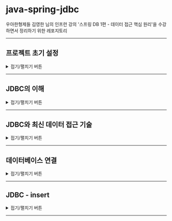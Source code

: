 # java-spring-jdbc

우아한형제들 김영한 님의 인프런 강의 '스프링 DB 1편 - 데이터 접근 핵심 원리'을 수강하면서 정리하기 위한 레포지토리

---

## 프로젝트 초기 설정

<details>
<summary>접기/펼치기 버튼</summary>
<div markdown="1">

### start.spring.io
![START_SPRING_IO.png](img/START_SPRING_IO.png)
아래의 설정 후 Generate를 클릭 > 압축파일 받아짐 > 풀기 > 인텔리제이에서 해당 폴더의 build.gradle 선택해서 프로젝트 빌드
- Project : Gradle Project
- Language: java
- Spring Boot : 2.6.6 (뒤에 괄호가 붙지 않은 가장 최신 버전을 사용)
- Project Metadata
  - Group
  - Artifact, Name
  - Package name : 자동적으로 `Group.Name`으로 작성됨
  - Packaging : Jar
  - Java : 11

### Dependencies
- Lombok
- JDBC API
- H2 Database : Driver Manager

### build.gradle 설정
```groovy
//테스트에서 lombok 사용
testCompileOnly 'org.projectlombok:lombok'
testAnnotationProcessor 'org.projectlombok:lombok'
```
- Dependencies에 추가 (테스트 코드에서 Logger 사용 목적)
- 인텔리제이 우측 상단의 gradle > Reload All Gradle Projects

### H2 데이터베이스 설치
![ExternalLibraries.png](img/ExternalLibraries.png)
![SPRING_BOOT_DEPENDENCY_H2.png](img/SPRING_BOOT_DEPENDENCY_H2.png)

- [h2 홈페이지](https://www.h2database.com/html/main.html) > All Downloads > Archive Downloads
- 스프링부트에서 지원하는 버전을 확인하고 적절한 버전을 사용
  - 2022.04.12 기준으로 스프링부트에서 지원하는 버전은 1.4.200 [[링크](https://docs.spring.io/spring-boot/docs/current/reference/html/dependency-versions.html#appendix.dependency-versions)]
    - 확인방법 : [Spring 공식 페이지](https://spring.io/) - Projects - [Spring Boot](https://spring.io/projects/spring-boot) - Learn - 현재 버전의 [Reference Doc](https://docs.spring.io/spring-boot/docs/current/reference/html/) > [Dependency Versions](https://docs.spring.io/spring-boot/docs/current/reference/html/dependency-versions.html#appendix.dependency-versions)

### H2 데이터베이스 실행
![RUN_H2_IN_TERMINAL.jpg](img/RUN_H2_IN_TERMINAL.jpg)
![JDBC_URL_BEFORE_MVDB_CREATED.png](img/JDBC_URL_BEFORE_MVDB_CREATED.png)
![mvdb_created.jpg](img/mvdb_created.jpg)
![JDBC_URL_AFTER_MVDB_CREATED.png](img/JDBC_URL_AFTER_MVDB_CREATED.png)
- 압축을 풀고, `h2>bin` 폴더에 들어간다.
- h2 실행 쉘 스크립트를 실행한다.
  - windows : `.\h2.bat`을 입력하여 실행
  - mac/linux : `chmod 755 h2.sh` 입력하여 권한 부여 후,  `.\h2.sh`을 입력하여 실행
- 주소창의 경로를 `localhost:8082/...` 로 변경하여 접속
- JDBC URL에 `jdbc:h2/~/java-spring-jdbc` 입력하여 연결하면 로컬드라이브에서 `~/java-spring-jdbc.mv.db` 생성됨
  - 여기서 지정한 url로 최초 접속하면 로컬드라이브의 해당 경로의 파일을 생성하고 접근
  - 이후부터는 파일에 직접 접근
- 이후에는 DB 접속시 `jdbc:h2:tcp://localhost/~/java-spring-jdbc`를 통해 접근함.
  - 이후부터는 이 URL로 접근함.

### 테이블 생성
```sql
DROP TABLE member if exists cascade;

CREATE TABLE member (
  member_id varchar(10),
  money integer not null default 0,
  primary key (member_id)
);

insert into member(member_id, money) values('hi1', 10000);
insert into member(member_id, money) values('hi2', 20000);
```
![AFTER_CREATE_TABLE.png](img/AFTER_CREATE_TABLE.png)
- drop table ...
  - DROP TABLE 테이블명 : 테이블 제거
  - if exists : 해당 테이블이 없어도 오류를 내지 않고, 알림 메시지만 보duwna
  - CASCADE : 해당 테이블과 의존성 관계가 있는 모든 객체들도 함께 삭제한다. 물론, 삭제될 다른 객제와 관계된 또 다른 객체들도 함께 삭제
- 테이블 생성 DDL
- 원활한 테스트를 위해 사용자 2명 초기 추가

</div>
</details>

---

## JDBC의 이해

<details>
<summary>접기/펼치기 버튼</summary>
<div markdown="1">

### JDBC(Java Database Connectivity)

![JDBC.png](img/JDBC.png)

DBMS 종류에 관계 없이, Java에서 표준화된 사용방법으로 DBMS에 접속할 수 있도록 하는 Java API

### 기존?
- 어플리케이션 서버 측에서, 수동으로 DB측에 커넥션을 연결하고, SQL을 전달하고, 응답결과를 받아오는 로직을 전부 처리해야했음.
- DBMS마다 이 사용방식이 달랐음.

### JDBC 표준 인터페이스
java는 개발자들이 편리하게 데이터베이스에 접근할 수 있도록 표준 인터페이스를 정의함.
각각의 DB 벤더측에서 제공하는 Jdbc Driver는 다음 인터페이스들을 구현한다.
- `java.sql.Connection` : DBMS 연결
- `java.sql.Statement` : SQL을 담은 내용
- `java.sql.ResultSet` : SQL 요청 응답

### JDBC Driver (벤더별 JDBC 표준 API 구현체)
- JDBC 표준 인터페이스를 각각의 DB 벤더측에서 구현해서 라이브러리를 통해 제공함
- 애플리케이션 서버 측에서, 필요한 JDBC Driver를 라이브러리로 등록해둠

### DriveManager (JDBC Drive 관리)
라이브러리에 등록된 여러 DB 드라이버들을 관리하고, 커넥션을 요청하여 획득하는 기능을 제공
- 라이브러리에 등록된 JDBC 드라이버 목록을 자동으로 인식
- URL, 사용자명, 비밀번호 등 접속에 필요한 추가적인 정보
- URL 정보를 확인하여 DriveManager가 처리할 수 있는 요청인지 확인
  - 처리할 수 없으면 다음 드라이버로 순서가 넘어감.

### 동작 원리
- 어플리케이션 로직에서 DriveManager측에 `getConnection()`을 호출하여 커넥션을 요청함.
- 등록된 라이브러리 중 조건에 맞는 드라이버를 찾아 커넥션을 요청, DBMS에 커넥션을 연결
- SQL을 Statement에 담고, 전달
- ResultSet에 응답 데이터를 가져옴


### 의의
- DBMS측과의 커넥션 생성, 데이터 질의/응답 로직을 JDBC 인터페이스를 사용하여 편리하게 하기 위함
- 사용자는 JDBC 표준 인터페이스를 사용할 줄 알기만 하면 된다. 물론 각각의 SQL은 DB마다 사용법이 다른 부분이 있음.
  - ANSI SQL이라는 표준이 있지만, 일반적인 부분만 공통화 했기 때문에 한계가 존재

</div>
</details>

---

## JDBC와 최신 데이터 접근 기술

<details>
<summary>접기/펼치기 버튼</summary>
<div markdown="1">

1. JDBC 직접 사용
   - 애플리케이션 로직 - JDBC 인터페이스를 통해 SQL을 DB에 전달
   - 
2. SQL Mapper 사용
   - 애플리케이션 로직 - SQL을 SQL Mapper에 전달(다양한 편의 제공) - JDBC를 통해 SQL을 DB에 전달
   - 장점 : JDBC의 반복 코드 제거, SQL 응답 결과를 객체로 편리하게 변환
   - 단점 : 개발자가 SQL을 직접 작성해야함...

3. ORM 기술
   - 애플리케이션 로직 - 객체를 JPA에 전달(JPA 구현체) - JDBC를 통해 SQL을 DB에 전달
   - 객체를 RDBMS의 테이블과 매핑
   - 단점 : 사전에 학습해야할 것이 매우 많음. (OOP, RDBMS)

### 결론
- 어떤 기술을 택하든 내부적으로 JDBC를 사용
- JDBC를 직접 사용하지 않더라도 내부적으로 기본원리를 알아두어야 한다.

</div>
</details>

---

## 데이터베이스 연결

<details>
<summary>접기/펼치기 버튼</summary>
<div markdown="1">

### 커넥션 획득(DriverManager)
```java
Connection connection = DriverManager.getConnection(URL, USERNAME, PASSWORD);
```
- 등록된 라이브러리 중 조건에 맞는 드라이버를 찾아 커넥션을 요청, DBMS에 커넥션을 연결

### 커넥션(Connection)
- JDBC 표준 인터페이스 : `java.sql.Connection`
- 각 벤더별로 구현
  - 예) H2 데이터베이스 : org.h2.jdbc.JdbcConnection

</div>
</details>

---

## JDBC - insert

<details>
<summary>접기/펼치기 버튼</summary>
<div markdown="1">

```java

    public Member save(Member member) throws SQLException {
        String sql = "INSERT INTO MEMBER (member_id, money)\n" +
                "values (?, ?)";

        Connection conn = null;
        PreparedStatement pstmt = null;

        try {
            conn = getConnection();
            pstmt = conn.prepareStatement(sql);
            pstmt.setString(1, member.getMemberId());
            pstmt.setInt(2, member.getMoney());
            pstmt.executeUpdate();
            return member;
        } catch (SQLException e) {
            log.error("db error : {}", e);
            throw e;
        } finally {
            close(conn, pstmt, null);
        }
    }
```

### SQL
- 데이터베이스에 전달할 SQL
  - Preparestatement로 넘길 때, 넘길 인자들은 `?`로 표현

### PrepareStatement
Statement의 하위 클래스. `?`를 통한 바인딩을 가능하게 한다. SQL Injection을 방지하기 위해서는 PrepareStatement를 써야함.
- `con.prepareStatement(sql)` : DB에 전달할 SQL 및 파라미터로 전달할 데이터들을 준비
  - `sql`
  - `pstmt.setString(1, member.getMemberId())` : 첫번째 `?`에 값 지정  
  - `pstmt.setInt(1, member.getMoney())` : 두번째 `?`에 값 지정.
- `pstmt.executeUpdate()` : statement를 통해 준비된 SQL을 커넥션을 통해 실제 DB에 전달.
  - executeUpdate는 실제 반영된 DB row 수를 반환

### 리소스 정리
- ResultSet 반환 -> Statement 반환 -> Connection 반환

</div>
</details>

---
